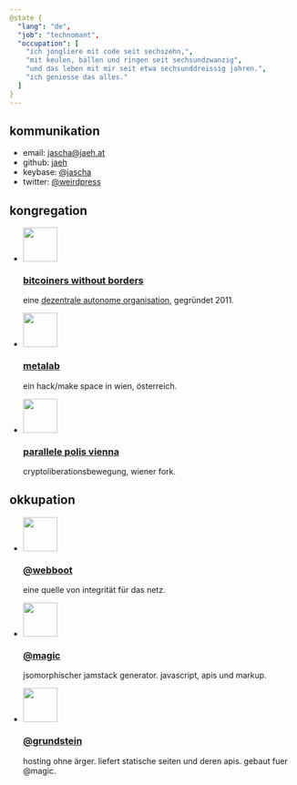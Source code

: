 ```yaml
---
@state {
  "lang": "de",
  "job": "technomant",
  "occupation": [
    "ich jongliere mit code seit sechszehn,",
    "mit keulen, bällen und ringen seit sechsundzwanzig",
    "und das leben mit mir seit etwa sechsunddreissig jahren.",
    "ich geniesse das alles."
  ]
}
---
```


<div class="section communications">

## kommunikation

* email: [jascha@jaeh.at](mailto:jascha@jaeh.at)
* github: [jaeh](https://github.com/jaeh)
* keybase: [@jascha](https://keybase.io/jascha)
* twitter: [@weirdpress](https://twitter.com/weirdpress)

</div>

<div class="section congregations">

## kongregation


* <Img width="60" height="60" src="/img/congregations/bwb.png"></Img>
  ### [bitcoiners without borders](https://bwb.is)
  eine [dezentrale autonome organisation](https://en.wikipedia.org/wiki/Decentralized_Autonomous_Organization),
  gegründet 2011.

* <Img width="60" height="60" src="/img/congregations/metalab.png"></Img>
  ### [metalab](https://metalab.at)
  ein hack/make space in wien, österreich.

* <Img width="60" height="60" src="/img/congregations/parallele.png"></Img>
  ### [parallele polis vienna](https://parallele.at)
  cryptoliberationsbewegung, wiener fork.

</div>

<div class="section occupations">

## okkupation

* <Img width="60" height="60" src="/img/occupations/webboot.png"></Img>
  ### [@webboot](http://webboot.org)
  eine quelle von integrität für das netz.

* <Img width="60" height="60" src="/img/occupations/magic.png"></Img>
  ### [@magic](http://github.com/magic/core)
  jsomorphischer jamstack generator. javascript, apis und markup.

* <Img width="60" height="60" src="/img/occupations/grundstein.png"></Img>
  ### [@grundstein](https://grundstein.it)
  hosting ohne &auml;rger. liefert statische seiten und deren apis. gebaut fuer @magic.

</div>
